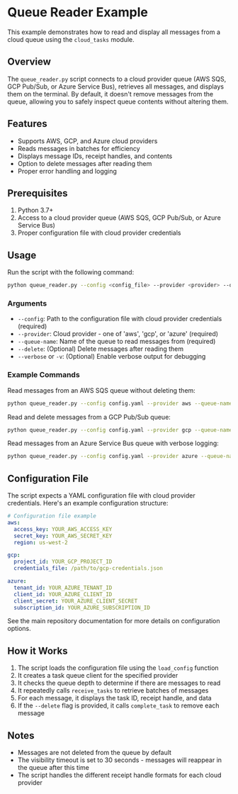 # Queue Reader Example

This example demonstrates how to read and display all messages from a cloud queue using the `cloud_tasks` module.

## Overview

The `queue_reader.py` script connects to a cloud provider queue (AWS SQS, GCP Pub/Sub, or Azure Service Bus), retrieves all messages, and displays them on the terminal. By default, it doesn't remove messages from the queue, allowing you to safely inspect queue contents without altering them.

## Features

- Supports AWS, GCP, and Azure cloud providers
- Reads messages in batches for efficiency
- Displays message IDs, receipt handles, and contents
- Option to delete messages after reading them
- Proper error handling and logging

## Prerequisites

1. Python 3.7+
2. Access to a cloud provider queue (AWS SQS, GCP Pub/Sub, or Azure Service Bus)
3. Proper configuration file with cloud provider credentials

## Usage

Run the script with the following command:

```bash
python queue_reader.py --config <config_file> --provider <provider> --queue-name <queue_name> [--delete] [--verbose]
```

### Arguments

- `--config`: Path to the configuration file with cloud provider credentials (required)
- `--provider`: Cloud provider - one of 'aws', 'gcp', or 'azure' (required)
- `--queue-name`: Name of the queue to read messages from (required)
- `--delete`: (Optional) Delete messages after reading them
- `--verbose` or `-v`: (Optional) Enable verbose output for debugging

### Example Commands

Read messages from an AWS SQS queue without deleting them:
```bash
python queue_reader.py --config config.yaml --provider aws --queue-name my-task-queue
```

Read and delete messages from a GCP Pub/Sub queue:
```bash
python queue_reader.py --config config.yaml --provider gcp --queue-name my-task-queue --delete
```

Read messages from an Azure Service Bus queue with verbose logging:
```bash
python queue_reader.py --config config.yaml --provider azure --queue-name my-task-queue --verbose
```

## Configuration File

The script expects a YAML configuration file with cloud provider credentials. Here's an example configuration structure:

```yaml
# Configuration file example
aws:
  access_key: YOUR_AWS_ACCESS_KEY
  secret_key: YOUR_AWS_SECRET_KEY
  region: us-west-2

gcp:
  project_id: YOUR_GCP_PROJECT_ID
  credentials_file: /path/to/gcp-credentials.json

azure:
  tenant_id: YOUR_AZURE_TENANT_ID
  client_id: YOUR_AZURE_CLIENT_ID
  client_secret: YOUR_AZURE_CLIENT_SECRET
  subscription_id: YOUR_AZURE_SUBSCRIPTION_ID
```

See the main repository documentation for more details on configuration options.

## How it Works

1. The script loads the configuration file using the `load_config` function
2. It creates a task queue client for the specified provider
3. It checks the queue depth to determine if there are messages to read
4. It repeatedly calls `receive_tasks` to retrieve batches of messages
5. For each message, it displays the task ID, receipt handle, and data
6. If the `--delete` flag is provided, it calls `complete_task` to remove each message

## Notes

- Messages are not deleted from the queue by default
- The visibility timeout is set to 30 seconds - messages will reappear in the queue after this time
- The script handles the different receipt handle formats for each cloud provider